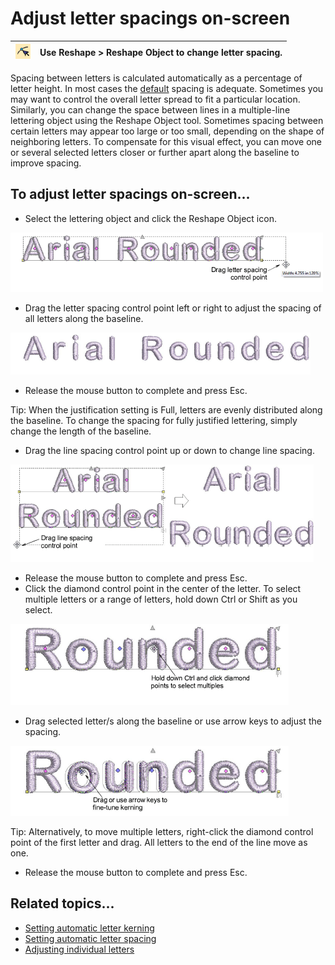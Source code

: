 # Adjust letter spacings on-screen

| ![ReshapeObject.png](assets/ReshapeObject.png) | Use Reshape > Reshape Object to change letter spacing. |
| ---------------------------------------------- | ------------------------------------------------------ |

Spacing between letters is calculated automatically as a percentage of letter height. In most cases the [default](../../glossary/glossary) spacing is adequate. Sometimes you may want to control the overall letter spread to fit a particular location. Similarly, you can change the space between lines in a multiple-line lettering object using the Reshape Object tool. Sometimes spacing between certain letters may appear too large or too small, depending on the shape of neighboring letters. To compensate for this visual effect, you can move one or several selected letters closer or further apart along the baseline to improve spacing.

## To adjust letter spacings on-screen...

- Select the lettering object and click the Reshape Object icon.

![LetterSpacing2.png](assets/LetterSpacing2.png)

- Drag the letter spacing control point left or right to adjust the spacing of all letters along the baseline.

![LetterSpacing3.png](assets/LetterSpacing3.png)

- Release the mouse button to complete and press Esc.

Tip: When the justification setting is Full, letters are evenly distributed along the baseline. To change the spacing for fully justified lettering, simply change the length of the baseline.

- Drag the line spacing control point up or down to change line spacing.

![lettering_create00064.png](assets/lettering_create00064.png)

- Release the mouse button to complete and press Esc.
- Click the diamond control point in the center of the letter. To select multiple letters or a range of letters, hold down Ctrl or Shift as you select.

![LetterSpacing6.png](assets/LetterSpacing6.png)

- Drag selected letter/s along the baseline or use arrow keys to adjust the spacing.

![LetterSpacing7.png](assets/LetterSpacing7.png)

Tip: Alternatively, to move multiple letters, right-click the diamond control point of the first letter and drag. All letters to the end of the line move as one.

- Release the mouse button to complete and press Esc.

## Related topics...

- [Setting automatic letter kerning](../lettering_advanced/Setting_automatic_letter_kerning)
- [Setting automatic letter spacing](../lettering_advanced/Setting_automatic_letter_spacing)
- [Adjusting individual letters](../lettering_edit/Adjusting_individual_letters)

